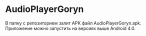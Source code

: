 # AudioPlayerGoryn
В папку с репозиторием залит APK файл AudioPlayerGoryn.apk. Приложение можно запустить на версиях выше Android 4.0.
